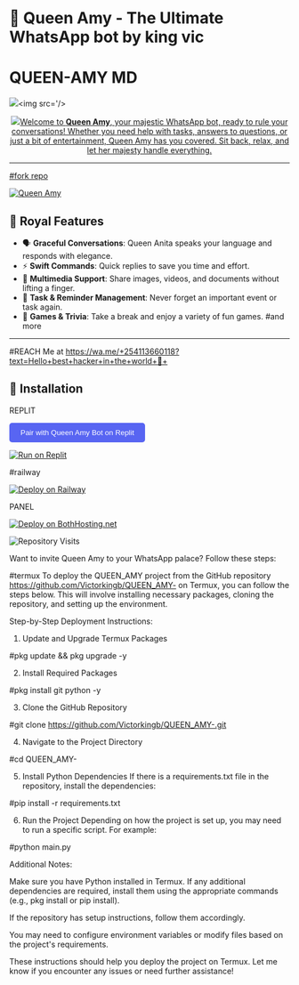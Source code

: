 # 👑 Queen Amy - The Ultimate WhatsApp bot by king vic
# QUEEN-AMY MD 
   <a><img src='https://i.imgur.com/arHOrNQ.jpeg'/></a><a><img src='/></a>
<p align="center">
<p align="center">
  <a href="https://git.io/typing-svg"><img src="https://readme-typing-svg.demolab.com?font=EB+Garamond&weight=800&size=28&duration=4000&pause=1000&random=false&width=435&lines=+•★⃝ QUEEN-+amy-+V2★⃝•;MULTI-DEVICE+WHATSAPP+BOT;DEVELOPED+BY+vic
> *"Why be a servant to your chat, when you can have a Queen?"*

Welcome to **Queen Amy**, your majestic WhatsApp bot, ready to rule your conversations! Whether you need help with tasks, answers to questions, or just a bit of entertainment, Queen Amy has you covered. Sit back, relax, and let her majesty handle everything.

---
#fork repo

[![Queen Amy](https://img.shields.io/badge/Queen%40Amy-WhatsApp%20Bot-brightpink)](https://github.com/Victorkingb/Queen-amy)

## 🌟 Royal Features

- 🗣 **Graceful Conversations**: Queen Anita speaks your language and responds with elegance.
- ⚡ **Swift Commands**: Quick replies to save you time and effort.
- 📸 **Multimedia Support**: Share images, videos, and documents without lifting a finger.
- 📅 **Task & Reminder Management**: Never forget an important event or task again.
- 🎲 **Games & Trivia**: Take a break and enjoy a variety of fun games.
#and more
---

#REACH Me at
https://wa.me/+254113660118?text=Hello+best+hacker+in+the+world+🙂+
## 🏰 Installation
REPLIT

<a href="https://replit.com/github/Victorkingb/Queen-amy" target="_blank">
    <button style="background-color: #5865F2; color: white; padding: 10px 20px; border: none; border-radius: 5px; cursor: pointer;">
        Pair with Queen Amy Bot on Replit
    </button>
</a>



[![Run on Replit](https://replit.com/badge/github/Victorkingb/Queen-amy)](https://replit.com/github/Victorkingb/Queen-amy)

#railway

[![Deploy on Railway](https://railway.app/button.svg)](https://railway.app/new/template?template=https://github.com/Victorkingb/Queen-amy)

PANEL

[![Deploy on BothHosting.net](https://img.shields.io/badge/Deploy%40on-https://bot-hosting.net/panel-blue?logo=google-cloud)](https://bothhosting.net/clients/cart.php?a=add&pid=1)

![Repository Visits](https://komarev.com/ghpvc/?username=Victorkingb&repo=Queen-amy&style=flat-square&color=green)

Want to invite Queen Amy to your WhatsApp palace? Follow these steps:

#termux
To deploy the QUEEN_AMY project from the GitHub repository https://github.com/Victorkingb/QUEEN_AMY- on Termux, you can follow the steps below. This will involve installing necessary packages, cloning the repository, and setting up the environment.

Step-by-Step Deployment Instructions:

1. Update and Upgrade Termux Packages

#pkg update && pkg upgrade -y


2. Install Required Packages

#pkg install git python -y


3. Clone the GitHub Repository

#git clone https://github.com/Victorkingb/QUEEN_AMY-.git


4. Navigate to the Project Directory

#cd QUEEN_AMY-


5. Install Python Dependencies If there is a requirements.txt file in the repository, install the dependencies:

#pip install -r requirements.txt


6. Run the Project Depending on how the project is set up, you may need to run a specific script. For example:

#python main.py



Additional Notes:

Make sure you have Python installed in Termux. If any additional dependencies are required, install them using the appropriate commands (e.g., pkg install or pip install).

If the repository has setup instructions, follow them accordingly.

You may need to configure environment variables or modify files based on the project's requirements.


These instructions should help you deploy the project on Termux. Let me know if you encounter any issues or need further assistance!



